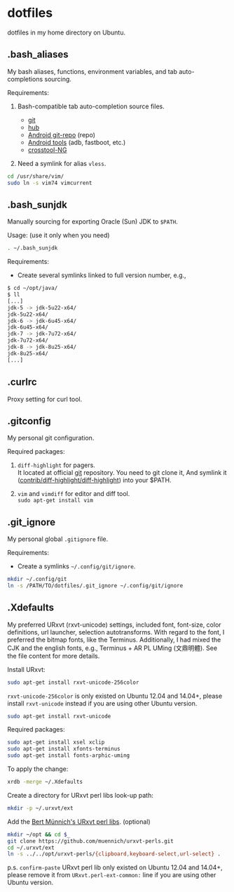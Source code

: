 dotfiles
========

dotfiles in my home directory on Ubuntu.


.bash_aliases
-------------

My bash aliases, functions, environment variables,
and tab auto-completions sourcing.

Requirements:

1.  Bash-compatible tab auto-completion source files.
    * [git](https://github.com/git/git)
    * [hub](https://github.com/github/hub/releases)
    * [Android git-repo](https://github.com/aartamonau/repo.bash_completion) (repo)
    * [Android tools](https://github.com/mbrubeck/android-completion) (adb, fastboot, etc.)
    * [crosstool-NG](http://crosstool-ng.org/git/crosstool-ng/)

2.  Need a symlink for alias `vless`.

```bash
cd /usr/share/vim/
sudo ln -s vim74 vimcurrent
```


.bash_sunjdk
------------

Manually sourcing for exporting Oracle (Sun) JDK to `$PATH`.

Usage: (use it only when you need)

```bash
. ~/.bash_sunjdk
```

Requirements:

* Create several symlinks linked to full version number, e.g.,

```bash
$ cd ~/opt/java/
$ ll
[...]
jdk-5 -> jdk-5u22-x64/
jdk-5u22-x64/
jdk-6 -> jdk-6u45-x64/
jdk-6u45-x64/
jdk-7 -> jdk-7u72-x64/
jdk-7u72-x64/
jdk-8 -> jdk-8u25-x64/
jdk-8u25-x64/
[...]
```


.curlrc
-------

Proxy setting for curl tool.


.gitconfig
----------

My personal git configuration.

Required packages:

1.  `diff-highlight` for pagers.  
    It located at official [git](https://github.com/git/git.git) repository.
    You need to git clone it,  And symlink it
    ([contrib/diff-highlight/diff-highlight](https://github.com/git/git/tree/master/contrib/diff-highlight)) into your $PATH.

2.  `vim` and `vimdiff` for editor and diff tool.  
    `sudo apt-get install vim`


.git_ignore
-----------

My personal global `.gitignore` file.

Requirements:

* Create a symlinks `~/.config/git/ignore`.

```bash
mkdir ~/.config/git
ln -s /PATH/TO/dotfiles/.git_ignore ~/.config/git/ignore
```


.Xdefaults
----------

My preferred URxvt (rxvt-unicode) settings, included font, font-size, color
definitions, url launcher, selection autotransforms.  With regard to the
font, I preferred the bitmap fonts, like the Terminus.  Additionally, I had
mixed the CJK and the english fonts, e.g., Terminus + AR PL UMing (文鼎明體).
See the file content for more details.

Install URxvt:

```bash
sudo apt-get install rxvt-unicode-256color
```

`rxvt-unicode-256color` is only existed on Ubuntu 12.04 and 14.04+,
please install `rxvt-unicode` instead if you are using other Ubuntu version.

```bash
sudo apt-get install rxvt-unicode
```

Required packages:

```bash
sudo apt-get install xsel xclip
sudo apt-get install xfonts-terminus
sudo apt-get install fonts-arphic-uming
```

To apply the change:

```bash
xrdb -merge ~/.Xdefaults
```

Create a directory for URxvt perl libs look-up path:

```bash
mkdir -p ~/.urxvt/ext
```

Add the [Bert Münnich's URxvt perl libs](https://github.com/muennich/urxvt-perls). (optional)

```bash
mkdir ~/opt && cd $_
git clone https://github.com/muennich/urxvt-perls.git
cd ~/.urxvt/ext
ln -s ../../opt/urxvt-perls/{clipboard,keyboard-select,url-select} .
```

p.s. `confirm-paste` URxvt perl lib only existed on Ubuntu 12.04 and 14.04+,
please remove it from `URxvt.perl-ext-common:` line if you are using other
Ubuntu version.
